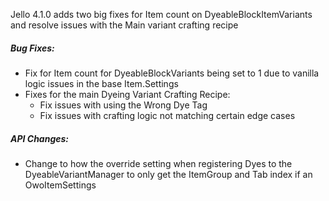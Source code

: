 Jello 4.1.0 adds two big fixes for Item count on DyeableBlockItemVariants and resolve issues with the Main variant crafting recipe

##### Bug Fixes:
- Fix for Item count for DyeableBlockVariants being set to 1 due to vanilla logic issues in the base Item.Settings
- Fixes for the main Dyeing Variant Crafting Recipe:
  - Fix issues with using the Wrong Dye Tag
  - Fix issues with crafting logic not matching certain edge cases

##### API Changes:
- Change to how the override setting when registering Dyes to the DyeableVariantManager to only get the ItemGroup and Tab index if an OwoItemSettings